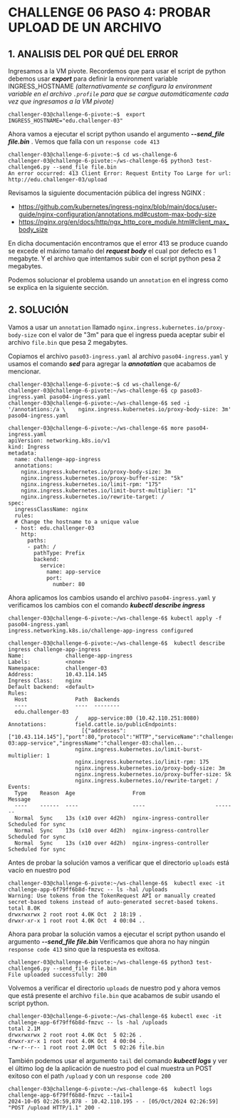 # CHALLENGE 06 PASO 4: PROBAR UPLOAD DE UN ARCHIVO

## 1. ANALISIS DEL POR QUÉ DEL ERROR

Ingresamos a la VM pivote. Recordemos que para usar el script de python debemos usar ***export*** para definir la environment variable INGRESS_HOSTNAME *(alternativamente se configura la environment variable en el archivo `.profile` para que se cargue automáticamente cada vez que ingresamos a la VM pivote)*
 
```
challenger-03@challenge-6-pivote:~$  export INGRESS_HOSTNAME="edu.challenger-03"
```

Ahora vamos a ejecutar el script python usando el argumento ***--send_file file.bin*** . Vemos que falla con un `response code 413` 

```
challenger-03@challenge-6-pivote:~$ cd ws-challenge-6
challenger-03@challenge-6-pivote:~/ws-challenge-6$ python3 test-challenge6.py --send_file file.bin
An error occurred: 413 Client Error: Request Entity Too Large for url: http://edu.challenger-03/upload
```

Revisamos la siguiente documentación pública del ingress NGINX :
- https://github.com/kubernetes/ingress-nginx/blob/main/docs/user-guide/nginx-configuration/annotations.md#custom-max-body-size
- https://nginx.org/en/docs/http/ngx_http_core_module.html#client_max_body_size

En dicha documentación encontramos que el error 413 se produce cuando se excede el máximo tamaño del ***request body*** el cual por defecto es 1 megabyte. Y el archivo que intentamos subir con el script python pesa 2 megabytes.

Podemos solucionar el problema usando un `annotation` en el ingress como se explica en la siguiente sección.

## 2. SOLUCIÓN

Vamos a usar un `annotation` llamado `nginx.ingress.kubernetes.io/proxy-body-size` con el valor de "3m" para que el ingress pueda aceptar subir el archivo `file.bin` que pesa 2 megabytes.

Copiamos el archivo `paso03-ingress.yaml` al archivo `paso04-ingress.yaml` y usamos el comando ***sed*** para agregar la ***annotation*** que acabamos de mencionar.

```
challenger-03@challenge-6-pivote:~$ cd ws-challenge-6/
challenger-03@challenge-6-pivote:~/ws-challenge-6$ cp paso03-ingress.yaml paso04-ingress.yaml
challenger-03@challenge-6-pivote:~/ws-challenge-6$ sed -i '/annotations:/a \    nginx.ingress.kubernetes.io/proxy-body-size: 3m' paso04-ingress.yaml

challenger-03@challenge-6-pivote:~/ws-challenge-6$ more paso04-ingress.yaml 
apiVersion: networking.k8s.io/v1
kind: Ingress
metadata:
  name: challenge-app-ingress
  annotations:
    nginx.ingress.kubernetes.io/proxy-body-size: 3m
    nginx.ingress.kubernetes.io/proxy-buffer-size: "5k"
    nginx.ingress.kubernetes.io/limit-rpm: "175"
    nginx.ingress.kubernetes.io/limit-burst-multiplier: "1"
    nginx.ingress.kubernetes.io/rewrite-target: /
spec:
  ingressClassName: nginx
  rules:
  # Change the hostname to a unique value
  - host: edu.challenger-03
    http:
      paths:
      - path: /
        pathType: Prefix
        backend:
          service:
            name: app-service
            port:
              number: 80
```

Ahora aplicamos los cambios usando el archivo `paso04-ingress.yaml` y verificamos los cambios con el comando ***kubectl describe ingress***

```
challenger-03@challenge-6-pivote:~/ws-challenge-6$ kubectl apply -f paso04-ingress.yaml 
ingress.networking.k8s.io/challenge-app-ingress configured

challenger-03@challenge-6-pivote:~/ws-challenge-6$  kubectl describe ingress challenge-app-ingress
Name:             challenge-app-ingress
Labels:           <none>
Namespace:        challenger-03
Address:          10.43.114.145
Ingress Class:    nginx
Default backend:  <default>
Rules:
  Host               Path  Backends
  ----               ----  --------
  edu.challenger-03  
                     /   app-service:80 (10.42.110.251:8080)
Annotations:         field.cattle.io/publicEndpoints:
                       [{"addresses":["10.43.114.145"],"port":80,"protocol":"HTTP","serviceName":"challenger-03:app-service","ingressName":"challenger-03:challen...
                     nginx.ingress.kubernetes.io/limit-burst-multiplier: 1
                     nginx.ingress.kubernetes.io/limit-rpm: 175
                     nginx.ingress.kubernetes.io/proxy-body-size: 3m
                     nginx.ingress.kubernetes.io/proxy-buffer-size: 5k
                     nginx.ingress.kubernetes.io/rewrite-target: /
Events:
  Type    Reason  Age                  From                      Message
  ----    ------  ----                 ----                      -------
  Normal  Sync    13s (x10 over 4d2h)  nginx-ingress-controller  Scheduled for sync
  Normal  Sync    13s (x10 over 4d2h)  nginx-ingress-controller  Scheduled for sync
  Normal  Sync    13s (x10 over 4d2h)  nginx-ingress-controller  Scheduled for sync
```

Antes de probar la solución vamos a verificar que el directorio `uploads` está vacío en nuestro pod 

```
challenger-03@challenge-6-pivote:~/ws-challenge-6$  kubectl exec -it challenge-app-6f79ff6b8d-fmzvc -- ls -hal /uploads
Warning: Use tokens from the TokenRequest API or manually created secret-based tokens instead of auto-generated secret-based tokens.
total 8.0K
drwxrwxrwx 2 root root 4.0K Oct  2 18:19 .
drwxr-xr-x 1 root root 4.0K Oct  4 00:04 ..
```

Ahora para probar la solución vamos a ejecutar el script python usando el argumento ***--send_file file.bin***  Verificamos que ahora no hay ningún `response code 413` sino que la respuesta es exitosa.

```
challenger-03@challenge-6-pivote:~/ws-challenge-6$ python3 test-challenge6.py --send_file file.bin
File uploaded successfully: 200
```

Volvemos a verificar el directorio `uploads` de nuestro pod y ahora vemos que está presente el archivo `file.bin` que acabamos de subir usando el script python.

```
challenger-03@challenge-6-pivote:~/ws-challenge-6$ kubectl exec -it challenge-app-6f79ff6b8d-fmzvc -- ls -hal /uploads
total 2.1M
drwxrwxrwx 2 root root 4.0K Oct  5 02:26 .
drwxr-xr-x 1 root root 4.0K Oct  4 00:04 ..
-rw-r--r-- 1 root root 2.0M Oct  5 02:26 file.bin
```

También podemos usar el argumento `tail` del comando ***kubectl logs*** y ver el último log de la aplicación de nuestro pod el cual muestra un POST exitoso con el path `/upload` y con un `response code 200`

```
challenger-03@challenge-6-pivote:~/ws-challenge-6$  kubectl logs challenge-app-6f79ff6b8d-fmzvc --tail=1
2024-10-05 02:26:59,878 - 10.42.110.195 - - [05/Oct/2024 02:26:59] "POST /upload HTTP/1.1" 200 -
```
